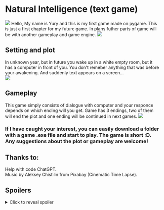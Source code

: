 # Natural Intelligence (text game)
![](https://imgpanda.com/upload/ib/6SU1JbQZEA.png)
Hello, My name is Yury and this is my first game made on pygame. This is just a first chapter for my future game.
In plans futher parts of game will be with another gameplay and game engine.
![](https://www.pygame.org/docs/_images/pygame_logo.png)
## Setting and plot 
In unknown year, but in future you wake up in a white empty room, but it has a computer in front of you. You don't remeber anything that was before your awakening. And suddenly text appears on a screen...   
![](https://imgpanda.com/upload/ib/9LNiim9QiO.png)
## Gameplay
This game simply consists of dialogue with computer and your responce depends on which ending will you get. Game has 3 endings, two of them will end the plot and one ending will be continued in next games.
![](https://imgpanda.com/upload/ib/9LNiim9QiO.png)
### If I have caught your interest, you can easily download a folder with a game .exe file and start to play. The game is short :D. Any suggestions about the plot or gameplay are welcome!
## Thanks to:
Help with code ChatGPT.<br>
Music by Aleksey Chistilin from Pixabay (Cinematic Time Lapse).
## Spoilers
<details>
  <summary>Click to reveal spoiler</summary>
  Spoiler text goes here. This is the content that will be hidden until the user clicks on the summary. 
</details>
